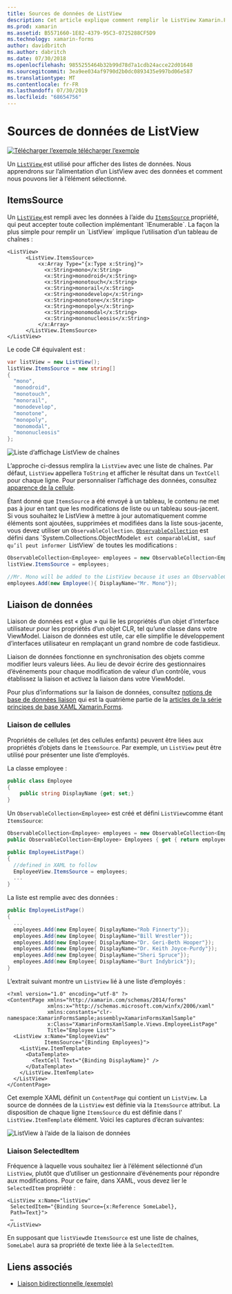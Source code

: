 ```yaml
---
title: Sources de données de ListView
description: Cet article explique comment remplir le ListView Xamarin.Forms avec des données et comment utiliser la liaison de données avec un ListView.
ms.prod: xamarin
ms.assetid: B5571660-1E82-4379-95C3-0725288CF5D9
ms.technology: xamarin-forms
author: davidbritch
ms.author: dabritch
ms.date: 07/30/2018
ms.openlocfilehash: 9855255464b32b99d78d7a1cdb24acce22d01648
ms.sourcegitcommit: 3ea9ee034af9790d2b0dc0893435e997bd06e587
ms.translationtype: MT
ms.contentlocale: fr-FR
ms.lasthandoff: 07/30/2019
ms.locfileid: "68654756"
---
```

# <a name="listview-data-sources"></a>Sources de données de ListView

[![Télécharger l’exemple](~/media/shared/download.png) télécharger l’exemple](https://docs.microsoft.com/samples/xamarin/xamarin-forms-samples/userinterface-listview-switchentrytwobinding)

Un [ `ListView` ](xref:Xamarin.Forms.ListView) est utilisé pour afficher des listes de données. Nous apprendrons sur l’alimentation d’un ListView avec des données et comment nous pouvons lier à l’élément sélectionné.

## <a name="itemssource"></a>ItemsSource

Un [ `ListView` ](xref:Xamarin.Forms.ListView) est rempli avec les données à l’aide du [ `ItemsSource` ](xref:Xamarin.Forms.ItemsView`1.ItemsSource) propriété, qui peut accepter toute collection implémentant `IEnumerable`. La façon la plus simple pour remplir un `ListView` implique l’utilisation d’un tableau de chaînes :

```xaml
<ListView>
      <ListView.ItemsSource>
          <x:Array Type="{x:Type x:String}">
            <x:String>mono</x:String>
            <x:String>monodroid</x:String>
            <x:String>monotouch</x:String>
            <x:String>monorail</x:String>
            <x:String>monodevelop</x:String>
            <x:String>monotone</x:String>
            <x:String>monopoly</x:String>
            <x:String>monomodal</x:String>
            <x:String>mononucleosis</x:String>
          </x:Array>
      </ListView.ItemsSource>
</ListView>
```

Le code C# équivalent est :

```csharp
var listView = new ListView();
listView.ItemsSource = new string[]
{
  "mono",
  "monodroid",
  "monotouch",
  "monorail",
  "monodevelop",
  "monotone",
  "monopoly",
  "monomodal",
  "mononucleosis"
};
```

![](data-and-databinding-images/itemssource-simple.png "Liste d’affichage ListView de chaînes")

L’approche ci-dessus remplira la `ListView` avec une liste de chaînes. Par défaut, `ListView` appellera `ToString` et afficher le résultat dans un `TextCell` pour chaque ligne. Pour personnaliser l’affichage des données, consultez [apparence de la cellule](~/xamarin-forms/user-interface/listview/customizing-cell-appearance.md).

Étant donné que `ItemsSource` a été envoyé à un tableau, le contenu ne met pas à jour en tant que les modifications de liste ou un tableau sous-jacent. Si vous souhaitez le ListView à mettre à jour automatiquement comme éléments sont ajoutées, supprimées et modifiées dans la liste sous-jacente, vous devez utiliser un `ObservableCollection`. [`ObservableCollection`](xref:System.Collections.ObjectModel.ObservableCollection`1) est défini dans `System.Collections.ObjectModel` et est comparable `List`, sauf qu’il peut informer `ListView` de toutes les modifications :

```csharp
ObservableCollection<Employee> employees = new ObservableCollection<Employee>();
listView.ItemsSource = employees;

//Mr. Mono will be added to the ListView because it uses an ObservableCollection
employees.Add(new Employee(){ DisplayName="Mr. Mono"});
```

<a name="Data_Binding" />

## <a name="data-binding"></a>Liaison de données
Liaison de données est « glue » qui lie les propriétés d’un objet d’interface utilisateur pour les propriétés d’un objet CLR, tel qu’une classe dans votre ViewModel. Liaison de données est utile, car elle simplifie le développement d’interfaces utilisateur en remplaçant un grand nombre de code fastidieux.

Liaison de données fonctionne en synchronisation des objets comme modifier leurs valeurs liées. Au lieu de devoir écrire des gestionnaires d’événements pour chaque modification de valeur d’un contrôle, vous établissez la liaison et activez la liaison dans votre ViewModel.

Pour plus d’informations sur la liaison de données, consultez [notions de base de données liaison](~/xamarin-forms/xaml/xaml-basics/data-binding-basics.md) qui est la quatrième partie de la [articles de la série principes de base XAML Xamarin.Forms](~/xamarin-forms/xaml/xaml-basics/index.md).

### <a name="binding-cells"></a>Liaison de cellules
Propriétés de cellules (et des cellules enfants) peuvent être liées aux propriétés d’objets dans le `ItemsSource`. Par exemple, un `ListView` peut être utilisé pour présenter une liste d’employés.

La classe employee :

```csharp
public class Employee
{
    public string DisplayName {get; set;}
}
```

Un `ObservableCollection<Employee>` est créé et défini `ListView`comme étant `ItemsSource`:

```csharp
ObservableCollection<Employee> employees = new ObservableCollection<Employee>();
public ObservableCollection<Employee> Employees { get { return employees; }}

public EmployeeListPage()
{
  //defined in XAML to follow
  EmployeeView.ItemsSource = employees;
  ...
}
```

La liste est remplie avec des données :

```csharp
public EmployeeListPage()
{
  ...
  employees.Add(new Employee{ DisplayName="Rob Finnerty"});
  employees.Add(new Employee{ DisplayName="Bill Wrestler"});
  employees.Add(new Employee{ DisplayName="Dr. Geri-Beth Hooper"});
  employees.Add(new Employee{ DisplayName="Dr. Keith Joyce-Purdy"});
  employees.Add(new Employee{ DisplayName="Sheri Spruce"});
  employees.Add(new Employee{ DisplayName="Burt Indybrick"});
}
```

L’extrait suivant montre un `ListView` lié à une liste d’employés :

```xaml
<?xml version="1.0" encoding="utf-8" ?>
<ContentPage xmlns="http://xamarin.com/schemas/2014/forms"
             xmlns:x="http://schemas.microsoft.com/winfx/2006/xaml"
             xmlns:constants="clr-namespace:XamarinFormsSample;assembly=XamarinFormsXamlSample"
             x:Class="XamarinFormsXamlSample.Views.EmployeeListPage"
             Title="Employee List">
  <ListView x:Name="EmployeeView"
            ItemsSource="{Binding Employees}">
    <ListView.ItemTemplate>
      <DataTemplate>
        <TextCell Text="{Binding DisplayName}" />
      </DataTemplate>
    </ListView.ItemTemplate>
  </ListView>
</ContentPage>
```

Cet exemple XAML définit un `ContentPage` qui contient un `ListView`. La source de données de la `ListView` est définie via la `ItemsSource` attribut. La disposition de chaque ligne `ItemsSource` du est définie dans l' `ListView.ItemTemplate` élément. Voici les captures d’écran suivantes:

![](data-and-databinding-images/bound-data.png "ListView à l’aide de la liaison de données")

### <a name="binding-selecteditem"></a>Liaison SelectedItem

Fréquence à laquelle vous souhaitez lier à l’élément sélectionné d’un `ListView`, plutôt que d’utiliser un gestionnaire d’événements pour répondre aux modifications. Pour ce faire, dans XAML, vous devez lier le `SelectedItem` propriété :

```xaml
<ListView x:Name="listView"
 SelectedItem="{Binding Source={x:Reference SomeLabel},
 Path=Text}">
 …
</ListView>
```

En supposant que `listView`de `ItemsSource` est une liste de chaînes, `SomeLabel` aura sa propriété de texte liée à la `SelectedItem`.

## <a name="related-links"></a>Liens associés

- [Liaison bidirectionnelle (exemple)](https://docs.microsoft.com/samples/xamarin/xamarin-forms-samples/userinterface-listview-switchentrytwobinding)
